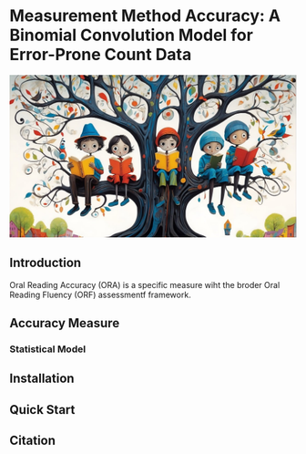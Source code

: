 # Measurement Method Accuracy: A Binomial Convolution Model for Error-Prone Count Data

![Logo](./assets/logo.jpg)

## Introduction 
Oral Reading Accuracy (ORA) is a specific measure wiht the broder Oral Reading Fluency (ORF) assessmentf framework. 

## Accuracy Measure 

### Statistical Model 


## Installation


## Quick Start


## Citation

